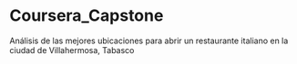# Coursera_Capstone
Análisis de las mejores ubicaciones para abrir un restaurante italiano en la ciudad de Villahermosa, Tabasco
